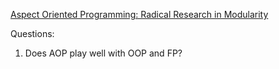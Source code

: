 [Aspect Oriented Programming: Radical Research in Modularity](https://www.youtube.com/watch?v=40Q16Ix-src)  

Questions:  
1. Does AOP play well with OOP and FP?
